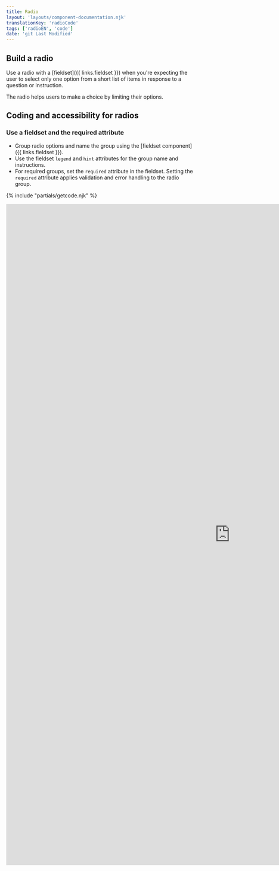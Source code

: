 ```yaml
---
title: Radio
layout: 'layouts/component-documentation.njk'
translationKey: 'radioCode'
tags: ['radioEN', 'code']
date: 'git Last Modified'
---
```


## Build a radio

Use a radio with a [fieldset]({{ links.fieldset }}) when you're expecting the user to select only one option from a short list of items in response to a question or instruction.

The radio helps users to make a choice by limiting their options.

## Coding and accessibility for radios

### Use a fieldset and the required attribute

- Group radio options and name the group using the [fieldset component]({{ links.fieldset }}).
- Use the fieldset `legend` and `hint` attributes for the group name and instructions.
- For required groups, set the `required` attribute in the fieldset. Setting the `required` attribute applies validation and error handling to the radio group.

{% include "partials/getcode.njk" %}

<iframe
  title="Overview of gcds-radio properties and events."
  src="https://cds-snc.github.io/gcds-components/iframe.html?viewMode=docs&demo=true&singleStory=true&id=components-radio--events-properties"
  width="1200"
  height="1770"
  style="display: block; margin: 0 auto;"
  frameBorder="0"
  allow="clipboard-write"
></iframe>
